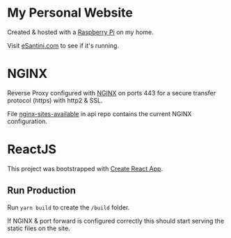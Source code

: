 # My Personal Website

Created & hosted with a [Raspberry Pi](https://www.raspberrypi.org/products/raspberry-pi-4-model-b/) on my home.

Visit [eSantini.com](https://esantini.com/) to see if it's running.

# NGINX

Reverse Proxy configured with [NGINX](https://www.nginx.com/) on ports 443 for a secure transfer protocol (https) with http2 & SSL.

File [nginx-sites-available](https://github.com/esantini/api/blob/main/nginx-sites-available) in api repo contains the current NGINX configuration.

# ReactJS

This project was bootstrapped with [Create React App](https://github.com/facebook/create-react-app).

## Run Production

Run `yarn build` to create the `/build` folder.

If NGINX & port forward is configured correctly this should start serving the static files on the site.
